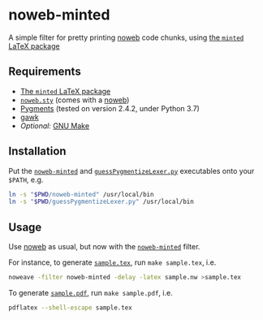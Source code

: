 # noweb-minted

A simple filter for pretty printing [noweb][1] code chunks,
using [the `minted` LaTeX package][2]


## Requirements

* [The `minted` LaTeX package][2]
* [`noweb.sty`][10] (comes with a [noweb][1])
* [Pygments][3] (tested on version 2.4.2, under Python 3.7)
* [gawk][4]
* *Optional:* [GNU Make][9]

## Installation

Put the [`noweb-minted`][5] and [`guessPygmentizeLexer.py`][6] executables onto
your `$PATH`, e.g.

```sh
ln -s "$PWD/noweb-minted" /usr/local/bin
ln -s "$PWD/guessPygmentizeLexer.py" /usr/local/bin
```

## Usage

Use [noweb][1] as usual, but now with the [`noweb-minted`][5] filter.

For instance, to generate [`sample.tex`][7], run `make sample.tex`, i.e.

```sh
noweave -filter noweb-minted -delay -latex sample.nw >sample.tex
```

To generate [`sample.pdf`][8], run `make sample.pdf`, i.e.

```sh
pdflatex --shell-escape sample.tex
```




<!-- Links -->
[1]: https://www.cs.tufts.edu/~nr/noweb/
[2]: https://www.ctan.org/pkg/minted
[3]: https://pygments.org/
[4]: https://www.gnu.org/software/gawk/
[5]: https://github.com/yurrriq/noweb-minted/blob/master/noweb-minted
[6]: https://github.com/yurrriq/noweb-minted/blob/master/guessPygmentizeLexer.py
[7]: https://github.com/yurrriq/noweb-minted/blob/master/sample.tex
[8]: https://raw.githubusercontent.com/yurrriq/noweb-minted/master/sample.pdf
[9]: https://www.gnu.org/software/make/
[10]: https://github.com/nrnrnr/noweb/blob/v2_12/src/tex/noweb.sty
